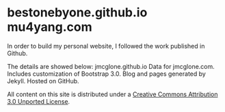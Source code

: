 bestonebyone.github.io
mu4yang.com
========

In order to build my personal website, I followed the work published in Github.

The details are showed below:
jmcglone.github.io
Data for jmcglone.com. Includes customization of Bootstrap 3.0. Blog and pages generated by Jekyll. Hosted on GitHub.

All content on this site is distributed under a [Creative Commons Attribution 3.0 Unported License](http://creativecommons.org/licenses/by/3.0/deed.en_US).
